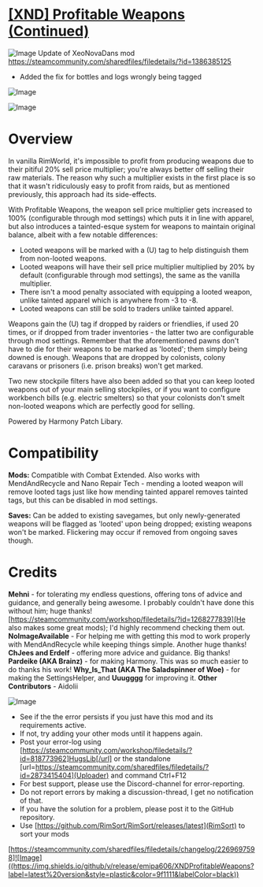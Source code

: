 # [[XND] Profitable Weapons (Continued)](https://steamcommunity.com/sharedfiles/filedetails/?id=2269697598)

![Image](https://i.imgur.com/buuPQel.png)
Update of XeoNovaDans mod
https://steamcommunity.com/sharedfiles/filedetails/?id=1386385125

- Added the fix for bottles and logs wrongly being tagged

![Image](https://i.imgur.com/pufA0kM.png)
	
![Image](https://i.imgur.com/Z4GOv8H.png)
# **Overview**

In vanilla RimWorld, it's impossible to profit from producing weapons due to their pitiful 20% sell price multiplier; you're always better off selling their raw materials. The reason why such a multiplier exists in the first place is so that it wasn't ridiculously easy to profit from raids, but as mentioned previously, this approach had its side-effects.

With Profitable Weapons, the weapon sell price multiplier gets increased to 100% (configurable through mod settings) which puts it in line with apparel, but also introduces a tainted-esque system for weapons to maintain original balance, albeit with a few notable differences:

- Looted weapons will be marked with a (U) tag to help distinguish them from non-looted weapons.
- Looted weapons will have their sell price multiplier multiplied by 20% by default (configurable through mod settings), the same as the vanilla multiplier.
- There isn't a mood penalty associated with equipping a looted weapon, unlike tainted apparel which is anywhere from -3 to -8.
- Looted weapons can still be sold to traders unlike tainted apparel.


Weapons gain the (U) tag if dropped by raiders or friendlies, if used 20 times, or if dropped from trader inventories  - the latter two are configurable through mod settings. Remember that the aforementioned pawns don't have to die for their weapons to be marked as 'looted'; them simply being downed is enough. Weapons that are dropped by colonists, colony caravans or prisoners (i.e. prison breaks) won't get marked.

Two new stockpile filters have also been added so that you can keep looted weapons out of your main selling stockpiles, or if you want to configure workbench bills (e.g. electric smelters) so that your colonists don't smelt non-looted weapons which are perfectly good for selling.

Powered by Harmony Patch Libary.

# **Compatibility**

**Mods:**
Compatible with Combat Extended. Also works with MendAndRecycle and Nano Repair Tech - mending a looted weapon will remove looted tags just like how mending tainted apparel removes tainted tags, but this can be disabled in mod settings.

**Saves:**
Can be added to existing savegames, but only newly-generated weapons will be flagged as 'looted' upon being dropped; existing weapons won't be marked. Flickering may occur if removed from ongoing saves though.

# **Credits**

**Mehni** - for tolerating my endless questions, offering tons of advice and guidance, and generally being awesome. I probably couldn't have done this without him; huge thanks! [https://steamcommunity.com/workshop/filedetails/?id=1268277839](He also makes some great mods); I'd highly recommend checking them out.
**NoImageAvailable** - For helping me with getting this mod to work properly with MendAndRecycle while keeping things simple. Another huge thanks!
**ChJees and Erdelf** - offering more advice and guidance. Big thanks!
**Pardeike (AKA Brainz)** - for making Harmony. This was so much easier to do thanks his work!
**Why_Is_That (AKA The Saladspinner of Woe)** - for making the SettingsHelper, and **Uuugggg** for improving it.
**Other Contributors** - Aidolii


![Image](https://i.imgur.com/PwoNOj4.png)


-  See if the the error persists if you just have this mod and its requirements active.
-  If not, try adding your other mods until it happens again.
-  Post your error-log using [https://steamcommunity.com/workshop/filedetails/?id=818773962]HugsLib[/url] or the standalone [url=https://steamcommunity.com/sharedfiles/filedetails/?id=2873415404](Uploader) and command Ctrl+F12
-  For best support, please use the Discord-channel for error-reporting.
-  Do not report errors by making a discussion-thread, I get no notification of that.
-  If you have the solution for a problem, please post it to the GitHub repository.
-  Use [https://github.com/RimSort/RimSort/releases/latest](RimSort) to sort your mods



[https://steamcommunity.com/sharedfiles/filedetails/changelog/2269697598]![Image]((https://img.shields.io/github/v/release/emipa606/XNDProfitableWeapons?label=latest%20version&style=plastic&color=9f1111&labelColor=black))
